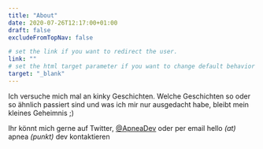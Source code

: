 ```yaml
---
title: "About"
date: 2020-07-26T12:17:00+01:00
draft: false
excludeFromTopNav: false

# set the link if you want to redirect the user.
link: ""
# set the html target parameter if you want to change default behavior
target: "_blank"
---
```

Ich versuche mich mal an kinky Geschichten. Welche Geschichten so oder so ähnlich passiert sind und was ich mir nur ausgedacht habe, bleibt mein kleines Geheimnis ;)

Ihr könnt mich gerne auf Twitter, [@ApneaDev](https://twitter.com/ApneaDev) oder per email hello _(at)_ apnea _(punkt)_ dev kontaktieren
